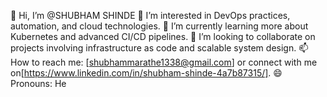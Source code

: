 👋 Hi, I’m @SHUBHAM SHINDE
👀 I’m interested in DevOps practices, automation, and cloud technologies.
🌱 I’m currently learning more about Kubernetes and advanced CI/CD pipelines.
💞️ I’m looking to collaborate on projects involving infrastructure as code and scalable system design.
📫 How to reach me: [shubhammarathe1338@gmail.com] or connect with me on[https://www.linkedin.com/in/shubham-shinde-4a7b87315/].
😄 Pronouns: He
